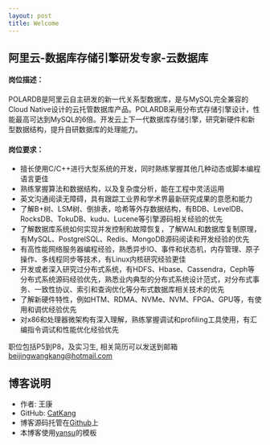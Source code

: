 ```yaml
---
layout: post
title: Welcome
---
```



## 阿里云-数据库存储引擎研发专家-云数据库

#### 岗位描述：
POLARDB是阿里云自主研发的新一代关系型数据库，是与MySQL完全兼容的Cloud Native设计的云托管数据库产品。POLARDB采用分布式存储引擎设计，性能最高可达到MySQL的6倍。开发云上下一代数据库存储引擎，研究新硬件和新型数据结构，提升自研数据库的处理能力。

#### 岗位要求：

- 擅长使用C/C++进行大型系统的开发，同时熟练掌握其他几种动态或脚本编程语言更佳
- 熟练掌握算法和数据结构，以及复杂度分析，能在工程中灵活运用
- 英文沟通阅读无障碍，具有跟踪工业界和学术界最新研究成果的意愿和能力
- 了解B+树、LSM树、倒排表，哈希等外存数据结构，有BDB、LevelDB、RocksDB、TokuDB、kudu、Lucene等引擎源码相关经验的优先
- 了解数据库系统如何实现并发控制和故障恢复，了解WAL和数据库复制原理，有MySQL、PostgrelSQL、Redis、MongoDB源码阅读和开发经验的优先
- 有高性能网络服务器编程经验，熟悉异步IO、事件和状态机，内存管理、原子操作、多线程同步等技术，有Linux内核研究经验更佳
- 开发或者深入研究过分布式系统，有HDFS、Hbase、Cassendra，Ceph等分布式系统源码经验优先，熟悉业内典型的分布式系统设计范式，对分布式事务、一致性协议、索引和查询优化等分布式数据库相关技术的优先
- 了解新硬件特性，例如HTM、RDMA、NVMe、NVM、FPGA、GPU等，有使用和调优经验优先
- 对x86和处理器微架构有深入理解，熟练掌握调试和profiling工具使用，有汇编指令调试和性能优化经验优先



职位包括P5到P8，及实习生, 相关简历可以发送到邮箱 beijingwangkang@hotmail.com





## 博客说明

- 作者: 王康
- GitHub: [CatKang](https://github.com/CatKang)
- 博客源码托管在[Github](https://github.com/CatKang/catkang.github.io)上
- 本博客使用[yansu](http://yansu.org/index.html)的模板